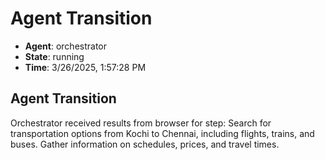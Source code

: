 # Agent Transition

- **Agent**: orchestrator
- **State**: running
- **Time**: 3/26/2025, 1:57:28 PM

## Agent Transition

Orchestrator received results from browser for step: Search for transportation options from Kochi to Chennai, including flights, trains, and buses. Gather information on schedules, prices, and travel times.

